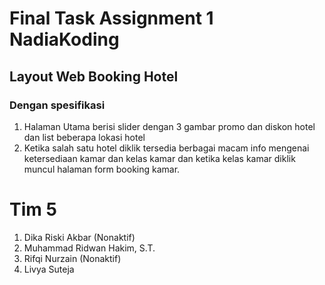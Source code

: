 # Final Task Assignment 1 NadiaKoding
## Layout Web Booking Hotel
### Dengan spesifikasi
1. Halaman Utama berisi slider dengan 3 gambar promo dan diskon hotel dan list beberapa lokasi hotel
2. Ketika salah satu hotel diklik tersedia berbagai macam info mengenai ketersediaan kamar dan kelas kamar dan ketika kelas kamar diklik muncul halaman form booking kamar.

# Tim 5
1. Dika Riski Akbar (Nonaktif)
2. Muhammad Ridwan Hakim, S.T.
3. Rifqi Nurzain (Nonaktif)
4. Livya Suteja